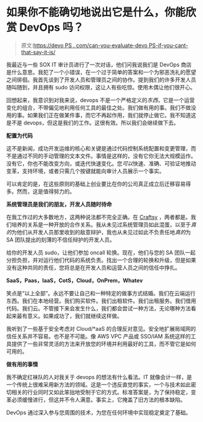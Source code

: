 # 如果你不能确切地说出它是什么，你能欣赏 DevOps 吗？

> 原文:[https://devo PS . com/can-you-evaluate-devo PS-if-you-cant-that-say-it-is/](https://devops.com/can-you-appreciate-devops-if-you-cant-exactly-say-what-it-is/)

我最近与一些 SOX IT 审计员进行了一次对话，他们问我说我们是 DevOps 商店是什么意思。我犯了一个小错误，在一个过于简单的答案和一个为邪恶洗礼的愿望之间徘徊。我首先谈到了开发人员和管理员之间的协作。提到我们的许多开发人员随叫随到，并且拥有 sudo 访问权限，这让人有些吃惊。使用木偶让他们很开心。

回想起来，我意识到对我来说，devops 不是一个严格定义的*东西*，它是一个运营变化的组合，不带偏见地利用任何工具的最佳之处。我们做有用的事。我们不做没用的事。如果我们正在做某件事，而它不再起作用，我们就停止做它。我不知道这是不是 devops，但这是我们的工作。这很有效。所以我们会继续做下去。

**配置为代码**

这不是新闻，成功开发运维的核心和关键是通过代码控制系统配置和变更管理，而不是通过不同的手动管理的文本文件。事情是这样的，没有它你无法大规模运作。没有它，你也不能改变方向，或迭代快速变化。您*可以*快速、准确、可验证地推动变革，支持环境，或者只需几个按键就能向审计人员展示一个事实。

可以肯定的是，在这些原则的基础上创业要比在你的公司真正成立后迁移容易得多。然而，这是值得努力的。

**系统管理员是我们的朋友，开发人员随时待命**

在我工作过的大多数地方，这两种说法都不完全正确。在 [Craftsy](http://www.craftsy.com "Craftsy") ，两者都是。我们培养的关系是一种开放的合作关系。我从未见过系统管理员如此混蛋，以至于*真的*为他们从开发人员那里收到的敌意辩护，我也从未见过如此不负责任地*真的*为 SA 团队提出的刻薄的不信任辩护的开发人员。

给你的开发人员 sudo，让他们参加 oncall 轮换。现在，他们与您的 SA 团队一起分担负担，并对运行他们代码的系统负责。找出一个合理的轮换和升级，但是如果没有这种共同的责任，您将总是在开发人员和运营人员之间的信任中挣扎。

**SaaS，Paas，IaaS，CotS，Cloud，OnPrem，Whatev**

笑点是“以上全部”。永远不要让自己和一种特定的做事方式结婚。我们在云端运行东西。我们在本地经营。我们购买软件。我们出租软件。我们出租服务。我们借用代码。我们云。不管接下来会发生什么，我们都会尝试一种方法，无论哪种方法看起来最有意义。如果成功了，我们就继续这样做。

我听到了一些基于安全考虑对 Cloud/*aaS 的合理反对意见。安全地扩展局域网的信任关系并不容易。也不是不可能。像 AWS VPC 产品或 SSO/IAM 系统这样的工具提供了一些非常灵活的方法来开放您的环境并利用最好的工具，而不管它是如何可用的。

**做有用的事情**

我不确定红袜队的人对我关于 devops 的想法有什么看法。IT 就像会计一样，是一个传统上很难采用新方法的领域。这是一个违反直觉的事实，一个与技术如此密切相关的行业同时又如此笨拙地受制于它的方式。标准答案是，为了保持稳定，变革必须缓慢进行，但这并不令人满意。事实上，它掩盖了旧方法的根本缺陷。

DevOps 通过深入参与您周围的技术，为您在任何环境中实现稳定奠定了基础。